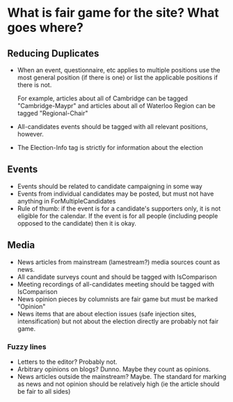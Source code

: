What is fair game for the site? What goes where?
================================================

Reducing Duplicates
-------------------

- When an event, questionnaire, etc applies to multiple positions use
  the most general position (if there is one) or list the applicable
  positions if there is not. 

  For example, articles about all of Cambridge can be tagged 
  "Cambridge-Maypr" and articles about all of Waterloo Region can be
  tagged "Regional-Chair"

- All-candidates events should be tagged with all relevant positions,
  however. 

- The Election-Info tag is strictly for information about the election


Events
------

- Events should be related to candidate campaigning in some way
- Events from individual candidates may be posted, but must not have
  anything in ForMultipleCandidates
- Rule of thumb: if the event is for a candidate's supporters only, it
  is not eligible for the calendar. If the event is for all people
  (including people opposed to the candidate) then it is okay.

Media
-----

- News articles from mainstream (lamestream?) media sources count as
  news.
- All candidate surveys count and should be tagged with IsComparison
- Meeting recordings of all-candidates meeting should be tagged with
  IsComparison
- News opinion pieces by columnists are fair game but must be marked
  "Opinion"
- News items that are about election issues (safe injection sites,
  intensification) but not about the election directly are probably
  not fair game. 

### Fuzzy lines

- Letters to the editor? Probably not.
- Arbitrary opinions on blogs? Dunno. Maybe they count as opinions.
- News articles outside the mainstream? Maybe. The standard for
  marking as news and not opinion should be relatively high (ie the
  article should be fair to all sides)
